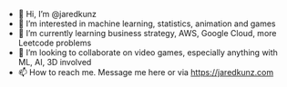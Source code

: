 - 👋 Hi, I’m @jaredkunz
- 👀 I’m interested in machine learning, statistics, animation and games
- 🌱 I’m currently learning business strategy, AWS, Google Cloud, more Leetcode problems
- 💞️ I’m looking to collaborate on video games, especially anything with ML, AI, 3D involved
- 📫 How to reach me. Message me here or via https://jaredkunz.com

<!---
jaredkunz/jaredkunz is a ✨ special ✨ repository because its `README.md` (this file) appears on your GitHub profile.
You can click the Preview link to take a look at your changes.
--->
